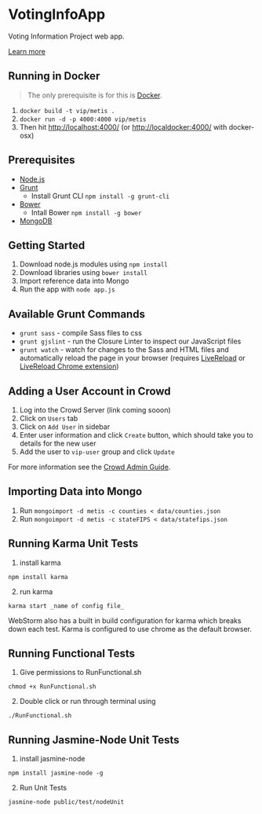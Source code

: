 VotingInfoApp
=============

Voting Information Project web app.  

[Learn more](https://votinginfoproject.org/)

## Running in Docker

> The only prerequisite is for this is [Docker](http://docker.io/).

1. `docker build -t vip/metis .`
1. `docker run -d -p 4000:4000 vip/metis`
1. Then hit [http://localhost:4000/](http://localhost:4000/) (or [http://localdocker:4000/](http://localdocker:4000/) with docker-osx)

## Prerequisites

* [Node.js](http://nodejs.org)
* [Grunt](http://gruntjs.com)
    * Install Grunt CLI `npm install -g grunt-cli`
* [Bower](http://bower.io)
    * Intall Bower `npm install -g bower`
* [MongoDB](http://http://www.mongodb.org/)

## Getting Started

1. Download node.js modules using `npm install`
2. Download libraries using `bower install`
3. Import reference data into Mongo
4. Run the app with `node app.js`

## Available Grunt Commands

* `grunt sass` - compile Sass files to css
* `grunt gjslint` - run the Closure Linter to inspect our JavaScript files
* `grunt watch` - watch for changes to the Sass and HTML files and automatically reload the page in your browser (requires [LiveReload](http://livereload.com/) or [LiveReload Chrome extension](https://chrome.google.com/webstore/detail/livereload/jnihajbhpnppcggbcgedagnkighmdlei?hl=en))

## Adding a User Account in Crowd

1. Log into the Crowd Server (link coming sooon)
2. Click on `Users` tab
3. Click on `Add User` in sidebar
4. Enter user information and click `Create` button, which should take you to details for the new user
5. Add the user to `vip-user` group and click `Update`

For more information see the [Crowd Admin Guide](https://confluence.atlassian.com/display/CROWD/Crowd+Administration+Guide).

## Importing Data into Mongo

1. Run `mongoimport -d metis -c counties < data/counties.json`
2. Run `mongoimport -d metis -c stateFIPS < data/statefips.json`

## Running Karma Unit Tests

1. install karma
```
npm install karma
```
2. run karma
```
karma start _name of config file_
```

WebStorm also has a built in build configuration for karma which breaks down each test.
Karma is configured to use chrome as the default browser.

## Running Functional Tests

1. Give permissions to RunFunctional.sh
```
chmod +x RunFunctional.sh
```
2. Double click or run through terminal using
```
./RunFunctional.sh
```

## Running Jasmine-Node Unit Tests

1. install jasmine-node
```
npm install jasmine-node -g
```
2. Run Unit Tests
```
jasmine-node public/test/nodeUnit
```
